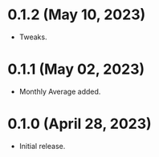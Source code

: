 # 0.1.2 (May 10, 2023)

* Tweaks.

# 0.1.1 (May 02, 2023)

* Monthly Average added.

# 0.1.0 (April 28, 2023)

* Initial release.
